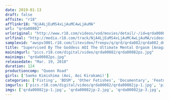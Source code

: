 ```yaml
---
date: 2019-01-13
draft: false
affsite: "r18"
afflinkr18: "NjA4LjEuMS4xLjAuMC4wLjAuMA"
url: "qrda00082"
urloriginal: "http://www.r18.com/videos/vod/movies/detail/-/id=qrda00082"
urlfinal: "http://media.r18.com/track/NjA4LjEuMS4xLjAuMC4wLjAuMA/videos/vod/movies/detail/-/id=qrda00082"
samplevid: "awspv3001.r18.com/litevideo/freepv/q/qrd/qrda082/qrda082_dmb_w.mp4"
title: "Supervised By The Goddess AOI The Ultimate Mental Orgasm [Anagasm Ecstasy] Vol.01 AOI"
mainimgurl: "pics.r18.com/digital/video/qrda00082/qrda00082ps.jpg"
mainimgs: "qrda00082ps.jpg"
releasedate: "Mar. 19, 2018"
duration: 124
productioncomp: "Queen Road"
girls: ['Saeko Kimishima (Aoi, Aoi Kirakami)']
categories: ['Fisting', 'BDSM', 'Other Fetishes', 'Documentary', 'Featured Actress', 'Anal Play', 'Hi-Def']
imgurls: ['pics.r18.com/digital/video/qrda00082/qrda00082jp-1.jpg', 'pics.r18.com/digital/video/qrda00082/qrda00082jp-2.jpg', 'pics.r18.com/digital/video/qrda00082/qrda00082jp-3.jpg', 'pics.r18.com/digital/video/qrda00082/qrda00082jp-4.jpg', 'pics.r18.com/digital/video/qrda00082/qrda00082jp-5.jpg', 'pics.r18.com/digital/video/qrda00082/qrda00082jp-6.jpg', 'pics.r18.com/digital/video/qrda00082/qrda00082jp-7.jpg', 'pics.r18.com/digital/video/qrda00082/qrda00082jp-8.jpg', 'pics.r18.com/digital/video/qrda00082/qrda00082jp-9.jpg', 'pics.r18.com/digital/video/qrda00082/qrda00082jp-10.jpg', 'pics.r18.com/digital/video/qrda00082/qrda00082jp-11.jpg', 'pics.r18.com/digital/video/qrda00082/qrda00082jp-12.jpg', 'pics.r18.com/digital/video/qrda00082/qrda00082jp-13.jpg', 'pics.r18.com/digital/video/qrda00082/qrda00082jp-14.jpg', 'pics.r18.com/digital/video/qrda00082/qrda00082jp-15.jpg', 'pics.r18.com/digital/video/qrda00082/qrda00082jp-16.jpg', 'pics.r18.com/digital/video/qrda00082/qrda00082jp-17.jpg', 'pics.r18.com/digital/video/qrda00082/qrda00082jp-18.jpg', 'pics.r18.com/digital/video/qrda00082/qrda00082jp-19.jpg', 'pics.r18.com/digital/video/qrda00082/qrda00082jp-20.jpg']
imgs: ['qrda00082jp-1.jpg', 'qrda00082jp-2.jpg', 'qrda00082jp-3.jpg', 'qrda00082jp-4.jpg', 'qrda00082jp-5.jpg', 'qrda00082jp-6.jpg', 'qrda00082jp-7.jpg', 'qrda00082jp-8.jpg', 'qrda00082jp-9.jpg', 'qrda00082jp-10.jpg', 'qrda00082jp-11.jpg', 'qrda00082jp-12.jpg', 'qrda00082jp-13.jpg', 'qrda00082jp-14.jpg', 'qrda00082jp-15.jpg', 'qrda00082jp-16.jpg', 'qrda00082jp-17.jpg', 'qrda00082jp-18.jpg', 'qrda00082jp-19.jpg', 'qrda00082jp-20.jpg']
---
```

